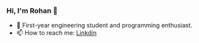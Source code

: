 ### Hi, I'm Rohan 👋

- 🔭 First-year engineering student and programming enthusiast.
-  📫 How to reach me: [Linkdin](https://www.linkedin.com/in/rohan-pawar-25022a2a7/)</br>

<!--
**Rohan13253/Rohan13253** is a ✨ _special_ ✨ repository because its `README.md` (this file) appears on your GitHub profile.

Here are some ideas to get you started:

- 🔭 First-year engineering student and programming enthusiast 
<!--- 👯 I’m looking to collaborate on ...
- 🤔 I’m looking for help with ...
- 💬 Ask me about ...
- 📫 How to reach me: ...
- 😄 Pronouns: ...
- ⚡ Fun fact: ...
![Rohan's GitHub stats](https://github-readme-stats.vercel.app/api?username=rohan13253&hide=contribs,prs)
-->

